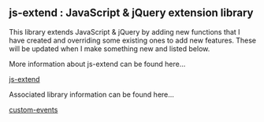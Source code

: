 js-extend : JavaScript & jQuery extension library
-
This library extends JavaScript & jQuery by adding new functions that I have created and overriding some existing ones to add new features.  These will be updated when I make something new and listed below.

More information about js-extend can be found here...

[js-extend](js-extend.md)

Associated library information can be found here...

[custom-events](custom-events.md)

